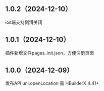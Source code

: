 ## 1.0.2（2024-12-10）
ios端支持侧滑关闭
## 1.0.1（2024-12-10）
插件新增文件pages_init.json，方便注册页面
## 1.0.0（2024-12-09）
发布API uni.openLocation 需 HBuilderX 4.41+
